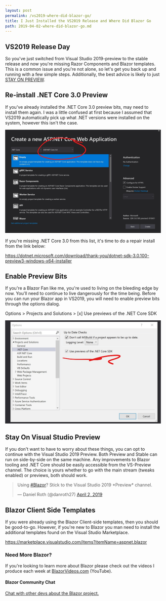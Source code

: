 ```yaml
---
layout: post
permalink: /vs2019-where-did-blazor-go/
title: I Just Installed the VS2019 Release and Where Did Blazor Go
path: 2019-04-02-where-did-blazor-go.md
---
```


## VS2019 Release Day

So you've just switched from Visual Studio 2019-preview to the stable release and now you're missing Razor Components and Blazor templates. This is a common issue and you're not alone, so let's get you back up and running with a few simple steps. Additionally, the best advice is likely to just [STAY ON PREVIEW](/vs2019-where-did-blazor-go/#stay-on-visual-studio-preview).

## Re-install .NET Core 3.0 Preview

If you've already installed the .NET Core 3.0 preview bits, may need to install them again. I was a little confused at first because I assumed that VS2019 automatically pick up what .NET versions were installed on the system, however this isn't the case.

![](/img/posts/SDK-dropdown.jpg?v2)

If you're missing .NET Core 3.0 from this list, it's time to do a repair install from the link below:

https://dotnet.microsoft.com/download/thank-you/dotnet-sdk-3.0.100-preview3-windows-x64-installer

## Enable Preview Bits

If you're a Blazor Fan like me, you're used to living on the bleeding edge by now. You'll need to continue to live dangerously for the time being. Before you can run your Blazor app in VS2019, you will need to enable preview bits through the options dialog.

Options > Projects and Solutions > [x] Use previews of the .NET Core SDK

![](/img/posts/preview-bits.jpg?v2)

## Stay On Visual Studio Preview

If you don't want to have to worry about these things, you can opt to continue with the Visual Studio 2019 Preview. Both Preview and Stable can run on side-by-side on the same machine. Any improvements to Blazor tooling and .NET Core should be easily accessible from the VS-Preview channel. The choice is yours whether to go with the main stream (tweaks enabled) or previews, both should work.

<blockquote class="twitter-tweet"><p lang="en" dir="ltr">Using <a href="https://twitter.com/hashtag/Blazor?src=hash&amp;ref_src=twsrc%5Etfw">#Blazor</a>? Stick to the Visual Studio 2019 *Preview* channel.</p>&mdash; Daniel Roth (@danroth27) <a href="https://twitter.com/danroth27/status/1113211173137027073?ref_src=twsrc%5Etfw">April 2, 2019</a></blockquote> <script async src="https://platform.twitter.com/widgets.js" charset="utf-8"></script>

## Blazor Client Side Templates

If you were already using the Blazor Client-side templates, then you should be good-to-go. However, if you're new to Blazor you man need to install the additional templates found on the Visual Studio Marketplace.

https://marketplace.visualstudio.com/items?itemName=aspnet.blazor

### Need More Blazor?

If you're looking to learn more about Blazor please check out the videos I produce each week at [BlazorVideos.com](http://BlazorVideos.com) (YouTube).

#### Blazor Community Chat

[Chat with other devs about the Blazor project.](https://gitter.im/aspnet/Blazor#utm_source=notification&utm_medium=email&utm_campaign=unread-notifications) 

